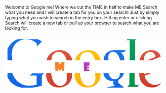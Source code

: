Welcome to Google me! Where we cut the TIME in half to make ME
Search what you need and I will create a tab for you on your search!
Just by simply typing what you wish to search in the entry box. 
Hitting enter or clicking Search will create a new tab or pull up your
browser to search what you are looking for.

<img src='https://raw.githubusercontent.com/Firesean/GoogleMe/master/GoogleMe.png'/>
